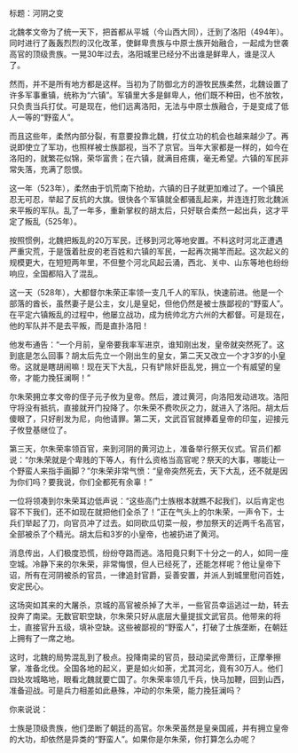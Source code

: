 标题：河阴之变



北魏孝文帝为了统一天下，把首都从平城（今山西大同），迁到了洛阳（494年）。同时进行了轰轰烈烈的汉化改革，使鲜卑贵族与中原士族开始融合，一起成为世袭高官的顶级贵族。一晃30年过去，洛阳城里已经分不出谁是鲜卑人，谁是汉人了。

然而，并不是所有地方都是这样。当初为了防御北方的游牧民族柔然，北魏设置了许多军事重镇，统称为“六镇”。军镇里大多是鲜卑人，他们既不种田，也不放牧，只负责当兵打仗。可是现在，他们远离洛阳，无法与中原士族融合，于是变成了低人一等的“野蛮人”。

而且这些年，柔然内部分裂，有意要投靠北魏，打仗立功的机会也越来越少了。再说即使立了军功，也照样被士族鄙视，当不了京官。当年大家都是一样的，如今在洛阳的，就繁花似锦，荣华富贵；在六镇，就满目疮痍，毫无希望。六镇的军民非常失落，充满了怨恨。

这一年（523年），柔然由于饥荒南下抢劫，六镇的日子就更加难过了。一个镇民忍无可忍，举起了反抗的大旗。很快各个军镇就全都骚乱起来，并连连打败北魏派来平叛的军队。乱了一年多，重新掌权的胡太后，只好联合柔然一起出兵，这才平定了叛乱（525年）。

按照惯例，北魏把叛乱的20万军民，迁移到河北等地安置。不料这时河北正遭遇严重灾荒，于是饿着肚皮的老百姓和六镇的军民，一起再次揭竿而起。这次起义的规模更大，在短短两年里，不但整个河北风起云涌，西北、关中、山东等地也纷纷响应，全国都陷入了混乱。

这一天（528年），大都督尔朱荣正率领一支几千人的军队，快速前进。他是一个部落的酋长，虽然妻子是公主，女儿是皇妃，但他仍然是被士族鄙视的“野蛮人”。在平定六镇叛乱的过程中，他屡立战功，成为统帅北方六州的大都督。可是现在，他的军队并不是去平叛，而是直扑洛阳！

他发布通告：“一个月前，皇帝要我率军进京，谁知刚出发，皇帝就突然死了。这到底是怎么回事？胡太后先立一个刚出生的皇女，第二天又改立一个才3岁的小皇帝。这就是瞎胡闹嘛！现在天下大乱，只有铲除奸臣乱党，拥立一个有威望的皇帝，才能力挽狂澜啊！”

尔朱荣拥立孝文帝的侄子元子攸为皇帝。然后，渡过黄河，向洛阳发动进攻。洛阳守将没有抵抗，直接就开门投降了。尔朱荣不费吹灰之力，就进入了洛阳。胡太后傻眼了，只好削发为尼，向他请罪。第二天，文武百官就捧着皇帝的印玺，迎接元子攸登基继位了。

第三天，尔朱荣率领百官，来到河阴的黄河边上，准备举行祭天仪式。官员们都说：“尔朱荣就是个卑贱的下等人，有什么资格当高官呢？祭天的大事，哪能让一个野蛮人来指手画脚？”尔朱荣非常气愤：“皇帝突然死去，天下大乱，还不就是因为你们吗？要我说，你们全都死有余辜！”

一位将领凑到尔朱荣耳边低声说：“这些高门士族根本就瞧不起我们，以后肯定也容不下我们，还不如现在就把他们全杀了！”正在气头上的尔朱荣，一声令下，士兵们举起了刀，向官员冲了过去。如同砍瓜切菜一般，参加祭天的近两千名高官，全部被杀了个精光。胡太后和3岁的小皇帝，也被扔进了黄河。

消息传出，人们极度恐慌，纷纷夺路而逃。洛阳竟只剩下十分之一的人，如同一座空城。冷静下来的尔朱荣，非常悔恨，但人已经死了，还能怎样呢？他让皇帝下诏，所有在河阴被杀的官员，一律追封官爵，妥善安置，并派人到城里慰问百姓，安定民心。

这场突如其来的大屠杀，京城的高官被杀掉了大半，一些官员幸运逃过一劫，转去投奔了南梁。无数官职空缺，尔朱荣只好从底层大量提拔文武官员。他带来的将士，直接官升五级，填补空缺。这些被鄙视的“野蛮人”，打破了士族垄断，在朝廷上拥有了一席之地。

这时，北魏的局势混乱到了极点。投降南梁的官员，鼓动梁武帝萧衍，正摩拳擦掌，准备北伐。全国各地的起义，更是如火如荼，尤其河北，竟有30万人。他们四处攻城略地，眼看北魏就要亡国了。尔朱荣率领几千兵，快马加鞭，回到山西，准备迎战。可是兵力相差如此悬殊，冲动的尔朱荣，能力挽狂澜吗？



你来说说：

士族是顶级贵族，他们垄断了朝廷的高官。尔朱荣虽然是皇亲国戚，并有拥立皇帝的大功，却依然是异类的“野蛮人”。如果你是尔朱荣，你打算怎么办呢？







